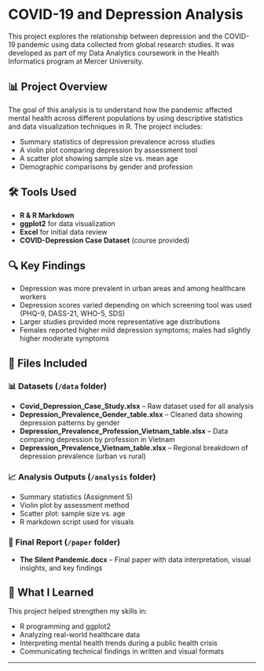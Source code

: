 # COVID-19 and Depression Analysis

This project explores the relationship between depression and the COVID-19 pandemic using data collected from global research studies. It was developed as part of my Data Analytics coursework in the Health Informatics program at Mercer University.

## 📊 Project Overview

The goal of this analysis is to understand how the pandemic affected mental health across different populations by using descriptive statistics and data visualization techniques in R. The project includes:

- Summary statistics of depression prevalence across studies  
- A violin plot comparing depression by assessment tool  
- A scatter plot showing sample size vs. mean age  
- Demographic comparisons by gender and profession  

## 🛠️ Tools Used

- **R & R Markdown**  
- **ggplot2** for data visualization  
- **Excel** for initial data review  
- **COVID-Depression Case Dataset** (course provided)

## 🔍 Key Findings

- Depression was more prevalent in urban areas and among healthcare workers  
- Depression scores varied depending on which screening tool was used (PHQ-9, DASS-21, WHO-5, SDS)  
- Larger studies provided more representative age distributions  
- Females reported higher mild depression symptoms; males had slightly higher moderate symptoms  

## 📁 Files Included

### 📊 Datasets (`/data` folder)
- **Covid_Depression_Case_Study.xlsx** – Raw dataset used for all analysis
- **Depression_Prevalence_Gender_table.xlsx** – Cleaned data showing depression patterns by gender
- **Depression_Prevalence_Profession_Vietnam_table.xlsx** – Data comparing depression by profession in Vietnam
- **Depression_Prevalence_Vietnam_table.xlsx** – Regional breakdown of depression prevalence (urban vs rural)

### 📈 Analysis Outputs (`/analysis` folder)
- Summary statistics (Assignment 5)
- Violin plot by assessment method
- Scatter plot: sample size vs. age
- R markdown script used for visuals

### 📝 Final Report (`/paper` folder)
- **The Silent Pandemic.docx** – Final paper with data interpretation, visual insights, and key findings


## 📌 What I Learned

This project helped strengthen my skills in:
- R programming and ggplot2  
- Analyzing real-world healthcare data  
- Interpreting mental health trends during a public health crisis  
- Communicating technical findings in written and visual formats

---

